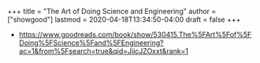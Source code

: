 +++
title = "The Art of Doing Science and Engineering"
author = ["showgood"]
lastmod = 2020-04-18T13:34:50-04:00
draft = false
+++

-   <https://www.goodreads.com/book/show/530415.The%5FArt%5Fof%5FDoing%5FScience%5Fand%5FEngineering?ac=1&from%5Fsearch=true&qid=JiicJZOxxt&rank=1>
